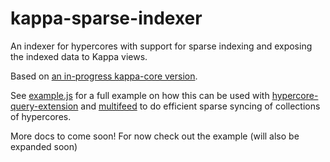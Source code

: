 # kappa-sparse-indexer

An indexer for hypercores with support for sparse indexing and exposing the indexed data to Kappa views.

Based on [an in-progress kappa-core version](https://github.com/kappa-db/kappa-core/pull/14).

See [example.js](example.js) for a full example on how this can be used with [hypercore-query-extension](https://github.com/peermaps/hypercore-query-extension/) and [multifeed](https://github.com/kappa-db/multifeed) to do efficient sparse syncing of collections of hypercores.

More docs to come soon! For now check out the example (will also be expanded soon)
